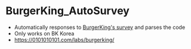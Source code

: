 # BurgerKing_AutoSurvey
* Automatically responses to [BurgerKing's survey](https://kor.tellburgerking.com) and parses the code
 * Only works on BK Korea
* https://0101010101.com/labs/burgerking/
